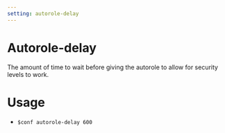 ```yaml
---
setting: autorole-delay
---
```


# Autorole-delay

The amount of time to wait before giving the autorole to allow for security levels to work.

# Usage

- `$conf autorole-delay 600`

